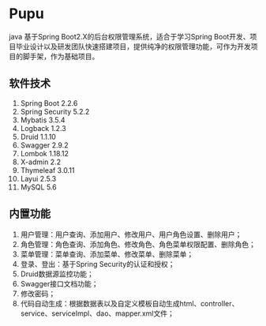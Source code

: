 # Pupu
java 基于Spring Boot2.X的后台权限管理系统，适合于学习Spring Boot开发、项目毕业设计以及研发团队快速搭建项目，提供纯净的权限管理功能，可作为开发项目的脚手架，作为基础项目。

## 软件技术

1. Spring Boot 2.2.6
2. Spring Security 5.2.2
3. Mybatis 3.5.4
4. Logback 1.2.3
5. Druid 1.1.10
6. Swagger 2.9.2
7. Lombok 1.18.12
8. X-admin 2.2
9. Thymeleaf 3.0.11
10. Layui 2.5.3
11. MySQL 5.6

## 内置功能

1. 用户管理：用户查询、添加用户、修改用户、用户角色设置、删除用户；
1. 角色管理：角色查询、添加角色、修改角色、角色菜单权限配置、删除角色；
1. 菜单管理：菜单查询、添加菜单、修改菜单、删除菜单；
1. 登录、登出：基于Spring Security的认证和授权；
1. Druid数据源监控功能；
1. Swagger接口文档功能；
1. 修改密码；
1. 代码自动生成：根据数据表以及自定义模板自动生成html、controller、service、serviceImpl、dao、mapper.xml文件；
